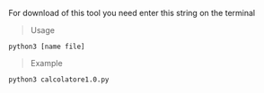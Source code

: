 For download of this tool you need enter this string on the terminal
>Usage

    python3 [name file]

>Example

    python3 calcolatore1.0.py
